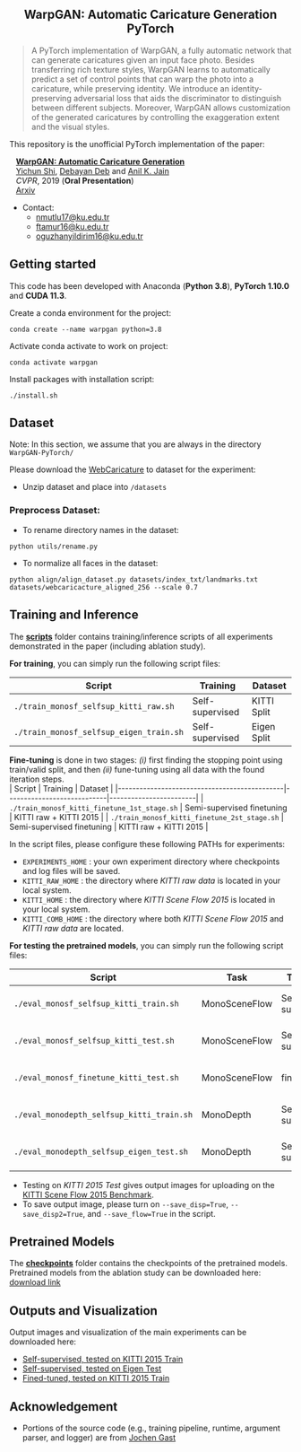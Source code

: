 <h2 align="center">
WarpGAN: Automatic Caricature Generation <br> PyTorch
</h2>
  
> A PyTorch implementation of WarpGAN, a fully automatic network that can generate caricatures given an input face photo. 
> Besides transferring rich texture styles, WarpGAN learns to automatically predict a set of control points that can warp the photo into a caricature,
  while preserving identity. We introduce an identity-preserving adversarial loss that aids the discriminator to distinguish between different subjects. 
  Moreover, WarpGAN allows customization of the generated caricatures by controlling the exaggeration extent and the visual styles.

This repository is the unofficial PyTorch implementation of the paper:  

&nbsp;&nbsp;&nbsp;[**WarpGAN: Automatic Caricature Generation**](https://arxiv.org/pdf/1811.10100.pdf)  
&nbsp;&nbsp;&nbsp;[Yichun Shi](https://github.com/seasonSH), [Debayan Deb](https://github.com/ronny3050) and [Anil K. Jain](https://www.cse.msu.edu/~jain/)  
&nbsp;&nbsp;&nbsp;*CVPR*, 2019 (**Oral Presentation**)  
&nbsp;&nbsp;&nbsp;[Arxiv](https://arxiv.org/pdf/1811.10100.pdf)

- Contact: 
  - nmutlu17@ku.edu.tr
  - ftamur16@ku.edu.tr
  - oguzhanyildirim16@ku.edu.tr

## Getting started
This code has been developed with Anaconda (**Python 3.8**), **PyTorch 1.10.0** and **CUDA 11.3**. 

Create a conda environment for the project:

  ```Shell
  conda create --name warpgan python=3.8
  ```
  
Activate conda activate to work on project:

  ```Shell
  conda activate warpgan
  ```
  
Install packages with installation script:

  ```Shell
  ./install.sh
  ```

## Dataset

Note: In this section, we assume that you are always in the directory `WarpGAN-PyTorch/`

Please download the [WebCaricature](https://cs.nju.edu.cn/rl/WebCaricature.htm) to dataset for the experiment:

  - Unzip dataset and place into `/datasets`
 
### Preprocess Dataset:

  - To rename directory names in the dataset:

  ```shell
  python utils/rename.py
  ```
  
  - To normalize all faces in the dataset:
  
  ```shell
  python align/align_dataset.py datasets/index_txt/landmarks.txt datasets/webcaricacture_aligned_256 --scale 0.7
  ```

## Training and Inference
The **[scripts](scripts/)** folder contains training\/inference scripts of all experiments demonstrated in the paper (including ablation study).

**For training**, you can simply run the following script files:

| Script                                       | Training                   | Dataset                |
|----------------------------------------------|----------------------------|------------------------|
| `./train_monosf_selfsup_kitti_raw.sh`        | Self-supervised            | KITTI Split            |
| `./train_monosf_selfsup_eigen_train.sh`      | Self-supervised            | Eigen Split            |


**Fine-tuning** is done in two stages: *(i)* first finding the stopping point using train\/valid split, and then *(ii)* fune-tuning using all data with the found iteration steps.  
| Script                                       | Training                   | Dataset                |
|----------------------------------------------|----------------------------|------------------------|
| `./train_monosf_kitti_finetune_1st_stage.sh` | Semi-supervised finetuning | KITTI raw + KITTI 2015 |
| `./train_monosf_kitti_finetune_2st_stage.sh` | Semi-supervised finetuning | KITTI raw + KITTI 2015 |

In the script files, please configure these following PATHs for experiments:
  - `EXPERIMENTS_HOME` : your own experiment directory where checkpoints and log files will be saved.
  - `KITTI_RAW_HOME` : the directory where *KITTI raw data* is located in your local system.
  - `KITTI_HOME` : the directory where *KITTI Scene Flow 2015* is located in your local system. 
  - `KITTI_COMB_HOME` : the directory where both *KITTI Scene Flow 2015* and *KITTI raw data* are located.  
   
  
**For testing the pretrained models**, you can simply run the following script files:

| Script                                    | Task          | Training        | Dataset          | 
|-------------------------------------------|---------------|-----------------|------------------|
| `./eval_monosf_selfsup_kitti_train.sh`    | MonoSceneFlow | Self-supervised | KITTI 2015 Train |
| `./eval_monosf_selfsup_kitti_test.sh`     | MonoSceneFlow | Self-supervised | KITTI 2015 Test  |
| `./eval_monosf_finetune_kitti_test.sh`    | MonoSceneFlow | fine-tuned      | KITTI 2015 Test  |
| `./eval_monodepth_selfsup_kitti_train.sh` | MonoDepth     | Self-supervised | KITTI test split |
| `./eval_monodepth_selfsup_eigen_test.sh`  | MonoDepth     | Self-supervised | Eigen test split |

  - Testing on *KITTI 2015 Test* gives output images for uploading on the [KITTI Scene Flow 2015 Benchmark](http://www.cvlibs.net/datasets/kitti/eval_scene_flow.php).  
  - To save output image, please turn on `--save_disp=True`, `--save_disp2=True`, and `--save_flow=True` in the script.  

## Pretrained Models 

The **[checkpoints](checkpoints/)** folder contains the checkpoints of the pretrained models.  
Pretrained models from the ablation study can be downloaded here: [download link](https://download.visinf.tu-darmstadt.de/data/2020-cvpr-hur-self-mono-sf/models/checkpoints_ablation_study.zip)

## Outputs and Visualization

Output images and visualization of the main experiments can be downloaded here:
  - [Self-supervised, tested on KITTI 2015 Train](https://download.visinf.tu-darmstadt.de/data/2020-cvpr-hur-self-mono-sf/results/self_supervised_KITTI_train.zip)
  - [Self-supervised, tested on Eigen Test](https://download.visinf.tu-darmstadt.de/data/2020-cvpr-hur-self-mono-sf/results/self_supervised_Eigen_test.zip)
  - [Fined-tuned, tested on KITTI 2015 Train](https://drive.google.com/file/d/1JLCWT5-Ase8VkOkA9PWpkee7K0qpgm64/view?usp=sharing)


## Acknowledgement

- Portions of the source code (e.g., training pipeline, runtime, argument parser, and logger) are from [Jochen Gast](https://scholar.google.com/citations?user=tmRcFacAAAAJ&hl=en)  


